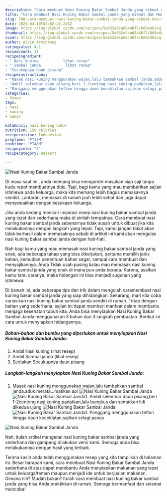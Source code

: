 ```yaml
---
description: "Cara membuat Nasi Kuning Bakar Sambal Janda yang nikmat dan Mudah Dibuat"
title: "Cara membuat Nasi Kuning Bakar Sambal Janda yang nikmat dan Mudah Dibuat"
slug: 708-cara-membuat-nasi-kuning-bakar-sambal-janda-yang-nikmat-dan-mudah-dibuat
date: 2021-04-10T07:02:23.245Z
image: https://img-global.cpcdn.com/recipes/5a032a9ca68448f7/680x482cq70/nasi-kuning-bakar-sambal-janda-foto-resep-utama.jpg
thumbnail: https://img-global.cpcdn.com/recipes/5a032a9ca68448f7/680x482cq70/nasi-kuning-bakar-sambal-janda-foto-resep-utama.jpg
cover: https://img-global.cpcdn.com/recipes/5a032a9ca68448f7/680x482cq70/nasi-kuning-bakar-sambal-janda-foto-resep-utama.jpg
author: Alvin Armstrong
ratingvalue: 4.1
reviewcount: 11
recipeingredient:
- " Nasi kuning           lihat resep"
- " Sambal janda           lihat resep"
- "Secukupnya daun pisang"
recipeinstructions:
- "Masak nasi kuning menggunakan wajan,lalu tambahkan sambal janda.aduk merata...matikan api"
- "Ambil selembar daun pisang,beri 1-2centong nasi kuning.padatkan,lalu bungkus dan sematkan lidi dikedua ujung"
- "Panggang menggunakan teflon hingga daun kecoklatan.sajikan selagi panas"
categories:
- Resep
tags:
- nasi
- kuning
- bakar

katakunci: nasi kuning bakar 
nutrition: 156 calories
recipecuisine: Indonesian
preptime: "PT17M"
cooktime: "PT48M"
recipeyield: "2"
recipecategory: Dessert

---
```



![Nasi Kuning Bakar Sambal Janda](https://img-global.cpcdn.com/recipes/5a032a9ca68448f7/680x482cq70/nasi-kuning-bakar-sambal-janda-foto-resep-utama.jpg)

Di masa  saat ini , anda memang bisa mengorder masakan siap saji tanpa kudu repot membuatnya dulu. Tapi, bagi kamu yang mau memberikan sajian istimewa pada keluarga, maka kita memang lebih bagus memasaknya sendiri. Lantaran, memasak di rumah jauh lebih sehat dan juga dapat menyesuaikan dengan kesukaan keluarga.

Jika anda sedang mencari inspirasi resep nasi kuning bakar sambal janda yang lezat dan sederhana,maka di sinilah tempatnya. Cara membuat nasi kuning bakar sambal janda  sebenarnya tidak susah untuk dibuat jika kita melakukannya dengan langkah yang tepat. Tapi, kamu jangan takut akan tidak berhasil dalam memasaknya 
sebab di artikel ini kami akan mengulas nasi kuning bakar sambal janda dengan hati-hati.  



Nah bagi kamu yang mau memasak nasi kuning bakar sambal janda yang enak, ada beberapa tahap yang bisa dikerjakan, pertama memilih jenis bahan, kemudian penentuan bahan segar, sampai cara membuat dan menyajikannya. Anda Tidak usah pusing kalau mau memasak nasi kuning bakar sambal janda yang enak di mana pun anda berada. Karena, asalkan kamu  tahu caranya, maka hidangan ini bisa menjadi suguhan yang istimewa.

Di bawah ini, ada beberapa tips dan trik dalam mengolah caramembuat nasi kuning bakar sambal janda yang siap dihidangkan. Sekarang, mari kita coba variasikan nasi kuning bakar sambal janda sendiri di rumah. Tetap dengan bahan yang sederhana, sajian ini dapat memberi manfaat dalam membantu menjaga kesehatan tubuh kita. Anda bisa menyiapkan Nasi Kuning Bakar Sambal Janda menggunakan 3 bahan dan 3 langkah pembuatan. Berikut ini cara untuk menyiapkan hidangannya.

<!--inarticleads1-->

##### Bahan-bahan dan bumbu yang diperlukan untuk menyiapkan Nasi Kuning Bakar Sambal Janda:

1. Ambil  Nasi kuning           (lihat resep)
1. Ambil  Sambal janda           (lihat resep)
1. Sediakan Secukupnya daun pisang




<!--inarticleads2-->

##### Langkah-langkah menyiapkan Nasi Kuning Bakar Sambal Janda:

1. Masak nasi kuning menggunakan wajan,lalu tambahkan sambal janda.aduk merata...matikan api
<img src="https://img-global.cpcdn.com/steps/2a36e7462dfc44b4/160x128cq70/nasi-kuning-bakar-sambal-janda-langkah-memasak-1-foto.jpg" alt="Nasi Kuning Bakar Sambal Janda"><img src="https://img-global.cpcdn.com/steps/3486e94766dbb4e5/160x128cq70/nasi-kuning-bakar-sambal-janda-langkah-memasak-1-foto.jpg" alt="Nasi Kuning Bakar Sambal Janda">1. Ambil selembar daun pisang,beri 1-2centong nasi kuning.padatkan,lalu bungkus dan sematkan lidi dikedua ujung
<img src="https://img-global.cpcdn.com/steps/3d0e7c96b4ea86c9/160x128cq70/nasi-kuning-bakar-sambal-janda-langkah-memasak-2-foto.jpg" alt="Nasi Kuning Bakar Sambal Janda"><img src="https://img-global.cpcdn.com/steps/91cf5b7746ab9cbc/160x128cq70/nasi-kuning-bakar-sambal-janda-langkah-memasak-2-foto.jpg" alt="Nasi Kuning Bakar Sambal Janda">1. Panggang menggunakan teflon hingga daun kecoklatan.sajikan selagi panas
<img src="https://img-global.cpcdn.com/steps/0d727fba234bd321/160x128cq70/nasi-kuning-bakar-sambal-janda-langkah-memasak-3-foto.jpg" alt="Nasi Kuning Bakar Sambal Janda">



Nah, itulah artikel mengenai  nasi kuning bakar sambal janda  yang sederhana dan gampang dilakukan versi kami. Semoga anda bisa melakukannya dengan hasil yang terbaik. 

Terima kasih anda telah menggunakan resep yang kita tampilkan di halaman ini. Besar harapan kami, cara membuat  Nasi Kuning Bakar Sambal Janda sederhana di atas dapat membantu Anda menyiapkan makanan yang lezat untuk keluarga/teman maupun menjadi ide untuk berjualan makanan. Gimana nih? Mudah bukan? Itulah cara membuat nasi kuning bakar sambal janda yang bisa Anda praktikkan di rumah. Semoga bermanfaat dan selamat mencoba!

